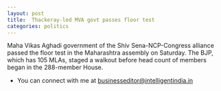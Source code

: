 ```yaml
---
layout: post
title:  Thackeray-led MVA govt passes floor test
categories: politics
---
```

 Maha Vikas Aghadi government of the Shiv Sena-NCP-Congress alliance passed the floor test in the Maharashtra assembly on Saturday. 
The BJP, which has 105 MLAs, staged a walkout before head count of members began in the 288-member House. 


- You can connect with me at [businesseditor@intelligentindia.in](mailto:businesseditor@intelligentindia.in)
 


